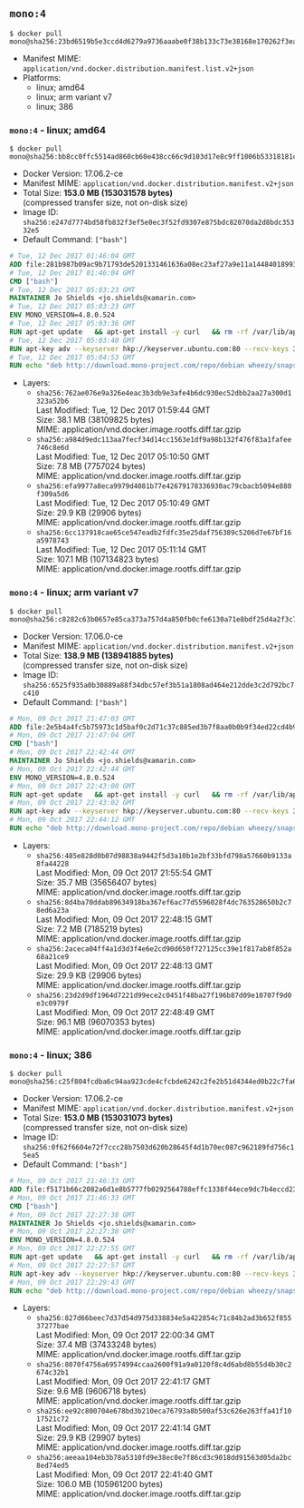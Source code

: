 ## `mono:4`

```console
$ docker pull mono@sha256:23bd6519b5e3ccd4d6279a9736aaabe0f38b133c73e38168e170262f3ea1b91f
```

-	Manifest MIME: `application/vnd.docker.distribution.manifest.list.v2+json`
-	Platforms:
	-	linux; amd64
	-	linux; arm variant v7
	-	linux; 386

### `mono:4` - linux; amd64

```console
$ docker pull mono@sha256:bb8cc0ffc5514ad860cb60e438cc66c9d103d17e8c9ff1006b53318181cb115c
```

-	Docker Version: 17.06.2-ce
-	Manifest MIME: `application/vnd.docker.distribution.manifest.v2+json`
-	Total Size: **153.0 MB (153031578 bytes)**  
	(compressed transfer size, not on-disk size)
-	Image ID: `sha256:e247d7774bd58fb832f3ef5e0ec3f52fd9307e875bdc82070da2d8bdc35332e5`
-	Default Command: `["bash"]`

```dockerfile
# Tue, 12 Dec 2017 01:46:04 GMT
ADD file:281b987b09ac9b71793de5201331461636a08ec23af27a9e11a14484018993dd in / 
# Tue, 12 Dec 2017 01:46:04 GMT
CMD ["bash"]
# Tue, 12 Dec 2017 05:03:23 GMT
MAINTAINER Jo Shields <jo.shields@xamarin.com>
# Tue, 12 Dec 2017 05:03:23 GMT
ENV MONO_VERSION=4.8.0.524
# Tue, 12 Dec 2017 05:03:36 GMT
RUN apt-get update   && apt-get install -y curl   && rm -rf /var/lib/apt/lists/*
# Tue, 12 Dec 2017 05:03:40 GMT
RUN apt-key adv --keyserver hkp://keyserver.ubuntu.com:80 --recv-keys 3FA7E0328081BFF6A14DA29AA6A19B38D3D831EF
# Tue, 12 Dec 2017 05:04:53 GMT
RUN echo "deb http://download.mono-project.com/repo/debian wheezy/snapshots/$MONO_VERSION main" > /etc/apt/sources.list.d/mono-xamarin.list   && apt-get update   && apt-get install -y binutils mono-devel ca-certificates-mono fsharp mono-vbnc nuget referenceassemblies-pcl   && rm -rf /var/lib/apt/lists/* /tmp/*
```

-	Layers:
	-	`sha256:762ae076e9a326e4eac3b3db9e3afe4b6dc930ec52dbb2aa27a300d1323a52b6`  
		Last Modified: Tue, 12 Dec 2017 01:59:44 GMT  
		Size: 38.1 MB (38109825 bytes)  
		MIME: application/vnd.docker.image.rootfs.diff.tar.gzip
	-	`sha256:a984d9edc113aa7fecf34d14cc1563e1df9a98b132f476f83a1fafee746c8e6d`  
		Last Modified: Tue, 12 Dec 2017 05:10:50 GMT  
		Size: 7.8 MB (7757024 bytes)  
		MIME: application/vnd.docker.image.rootfs.diff.tar.gzip
	-	`sha256:efa9977a8eca9979d4081b77e42679178336930ac79cbacb5094e880f309a5d6`  
		Last Modified: Tue, 12 Dec 2017 05:10:49 GMT  
		Size: 29.9 KB (29906 bytes)  
		MIME: application/vnd.docker.image.rootfs.diff.tar.gzip
	-	`sha256:6cc137918cae65ce547eadb2fdfc35e25daf756389c5206d7e67bf16a5978743`  
		Last Modified: Tue, 12 Dec 2017 05:11:14 GMT  
		Size: 107.1 MB (107134823 bytes)  
		MIME: application/vnd.docker.image.rootfs.diff.tar.gzip

### `mono:4` - linux; arm variant v7

```console
$ docker pull mono@sha256:c8282c63b0657e85ca373a757d4a850fb0cfe6130a71e8bdf25d4a2f3c74429c
```

-	Docker Version: 17.06.0-ce
-	Manifest MIME: `application/vnd.docker.distribution.manifest.v2+json`
-	Total Size: **138.9 MB (138941885 bytes)**  
	(compressed transfer size, not on-disk size)
-	Image ID: `sha256:6525f935a0b30889a88f34dbc57ef3b51a1808ad464e212dde3c2d792bc7c410`
-	Default Command: `["bash"]`

```dockerfile
# Mon, 09 Oct 2017 21:47:03 GMT
ADD file:2e5b4a4fc5b75973c1d5baf0c2d71c37c885ed3b7f8aa0b0b9f34ed22cd4b952 in / 
# Mon, 09 Oct 2017 21:47:04 GMT
CMD ["bash"]
# Mon, 09 Oct 2017 22:42:44 GMT
MAINTAINER Jo Shields <jo.shields@xamarin.com>
# Mon, 09 Oct 2017 22:42:44 GMT
ENV MONO_VERSION=4.8.0.524
# Mon, 09 Oct 2017 22:43:00 GMT
RUN apt-get update   && apt-get install -y curl   && rm -rf /var/lib/apt/lists/*
# Mon, 09 Oct 2017 22:43:02 GMT
RUN apt-key adv --keyserver hkp://keyserver.ubuntu.com:80 --recv-keys 3FA7E0328081BFF6A14DA29AA6A19B38D3D831EF
# Mon, 09 Oct 2017 22:44:12 GMT
RUN echo "deb http://download.mono-project.com/repo/debian wheezy/snapshots/$MONO_VERSION main" > /etc/apt/sources.list.d/mono-xamarin.list   && apt-get update   && apt-get install -y binutils mono-devel ca-certificates-mono fsharp mono-vbnc nuget referenceassemblies-pcl   && rm -rf /var/lib/apt/lists/* /tmp/*
```

-	Layers:
	-	`sha256:485e828d0b07d98838a9442f5d3a10b1e2bf33bfd798a57660b9133a8fa44228`  
		Last Modified: Mon, 09 Oct 2017 21:55:54 GMT  
		Size: 35.7 MB (35656407 bytes)  
		MIME: application/vnd.docker.image.rootfs.diff.tar.gzip
	-	`sha256:8d4ba70ddab89634918ba367ef6ac77d5596028f4dc763528650b2c78ed6a23a`  
		Last Modified: Mon, 09 Oct 2017 22:48:15 GMT  
		Size: 7.2 MB (7185219 bytes)  
		MIME: application/vnd.docker.image.rootfs.diff.tar.gzip
	-	`sha256:2aceca04ff4a1d3d3f4e6e2cd90d650f727125cc39e1f817ab8f852a68a21ce9`  
		Last Modified: Mon, 09 Oct 2017 22:48:13 GMT  
		Size: 29.9 KB (29906 bytes)  
		MIME: application/vnd.docker.image.rootfs.diff.tar.gzip
	-	`sha256:23d2d9df1964d7221d99ece2c0451f48ba27f196b87d09e10707f9d0e3c0979f`  
		Last Modified: Mon, 09 Oct 2017 22:48:49 GMT  
		Size: 96.1 MB (96070353 bytes)  
		MIME: application/vnd.docker.image.rootfs.diff.tar.gzip

### `mono:4` - linux; 386

```console
$ docker pull mono@sha256:c25f804fcdba6c94aa923cde4cfcbde6242c2fe2b51d4344ed0b22c7fa6d2bce
```

-	Docker Version: 17.06.2-ce
-	Manifest MIME: `application/vnd.docker.distribution.manifest.v2+json`
-	Total Size: **153.0 MB (153031073 bytes)**  
	(compressed transfer size, not on-disk size)
-	Image ID: `sha256:0f62f6604e72f7ccc28b7503d620b28645f4d1b70ec087c962189fd756c15ea5`
-	Default Command: `["bash"]`

```dockerfile
# Mon, 09 Oct 2017 21:46:33 GMT
ADD file:f5171b66c2082a6d1e8b5777fb0292564788effc1338f44ece9dc7b4eccd2374 in / 
# Mon, 09 Oct 2017 21:46:33 GMT
CMD ["bash"]
# Mon, 09 Oct 2017 22:27:38 GMT
MAINTAINER Jo Shields <jo.shields@xamarin.com>
# Mon, 09 Oct 2017 22:27:38 GMT
ENV MONO_VERSION=4.8.0.524
# Mon, 09 Oct 2017 22:27:55 GMT
RUN apt-get update   && apt-get install -y curl   && rm -rf /var/lib/apt/lists/*
# Mon, 09 Oct 2017 22:27:57 GMT
RUN apt-key adv --keyserver hkp://keyserver.ubuntu.com:80 --recv-keys 3FA7E0328081BFF6A14DA29AA6A19B38D3D831EF
# Mon, 09 Oct 2017 22:29:43 GMT
RUN echo "deb http://download.mono-project.com/repo/debian wheezy/snapshots/$MONO_VERSION main" > /etc/apt/sources.list.d/mono-xamarin.list   && apt-get update   && apt-get install -y binutils mono-devel ca-certificates-mono fsharp mono-vbnc nuget referenceassemblies-pcl   && rm -rf /var/lib/apt/lists/* /tmp/*
```

-	Layers:
	-	`sha256:827d66beec7d37d54d975d338834e5a422854c71c84b2ad3b652f85537277bae`  
		Last Modified: Mon, 09 Oct 2017 22:00:34 GMT  
		Size: 37.4 MB (37433248 bytes)  
		MIME: application/vnd.docker.image.rootfs.diff.tar.gzip
	-	`sha256:8070f4756a69574994ccaa2600f91a9a0120f8c4d6abd8b55d4b30c2674c32b1`  
		Last Modified: Mon, 09 Oct 2017 22:41:17 GMT  
		Size: 9.6 MB (9606718 bytes)  
		MIME: application/vnd.docker.image.rootfs.diff.tar.gzip
	-	`sha256:ee92c800704e678bd3b210eca76793a8b500af53c626e263ffa41f1017521c72`  
		Last Modified: Mon, 09 Oct 2017 22:41:14 GMT  
		Size: 29.9 KB (29907 bytes)  
		MIME: application/vnd.docker.image.rootfs.diff.tar.gzip
	-	`sha256:aeeaa104eb3b78a5310fd9e38ec0e7f86cd3c9018dd91563d05da2bc8ed74ed5`  
		Last Modified: Mon, 09 Oct 2017 22:41:40 GMT  
		Size: 106.0 MB (105961200 bytes)  
		MIME: application/vnd.docker.image.rootfs.diff.tar.gzip
